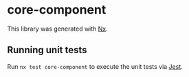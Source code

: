 # core-component

This library was generated with [Nx](https://nx.dev).

## Running unit tests

Run `nx test core-component` to execute the unit tests via [Jest](https://jestjs.io).
